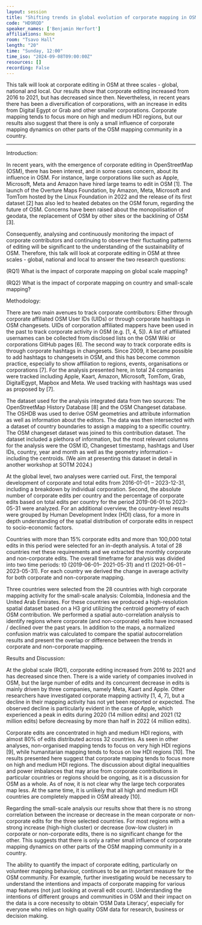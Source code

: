 ```yaml
---
layout: session
title: "Shifting trends in global evolution of corporate mapping in OSM"
code: "HD9RQD"
speaker_names: ['Benjamin Herfort']
affiliations: None
room: "Tsavo Hall"
length: "20"
time: "Sunday, 12:00"
time_iso: "2024-09-08T09:00:00Z"
resources: []
recording: False
---
```


This talk will look at corporate editing in OSM at three scales - global, national and local. Our results show that corporate editing increased from 2016 to 2021, but has decreased since then. Nevertheless, in recent years there has been a diversification of corporations, with an increase in edits from Digital Egypt or Grab and other smaller corporations. Corporate mapping tends to focus more on high and medium HDI regions, but our results also suggest that there is only a small influence of corporate mapping dynamics on other parts of the OSM mapping community in a country.

<hr>

Introduction:

In recent years, with the emergence of corporate editing in OpenStreetMap (OSM), there has been interest, and in some cases concern, about its influence in OSM. For instance, large corporations like such as Apple, Microsoft, Meta and Amazon have hired large teams to edit in OSM ​[1]. The launch of the Overture Maps Foundation, by Amazon, Meta, Microsoft and TomTom hosted by the Linux Foundation in 2022 and the release of its first dataset [2] has also led to heated debates on the OSM forum, regarding the future of OSM. Concerns have been raised about the monopolisation of geodata, the replacement of OSM by other sites or the backlining of OSM [3]. 

Consequently, analysing and continuously monitoring the impact of corporate contributors and continuing to observe their fluctuating patterns of editing will be significant to the understanding of the sustainability of OSM. Therefore, this talk will look at corporate editing in OSM at three scales - global, national and local to answer the two research questions:

(RQ1) What is the impact of corporate mapping on global scale mapping?

(RQ2) What is the impact of corporate mapping on country and small-scale mapping? 

Methodology:

There are two main avenues to track corporate contributors: Either through corporate affiliated OSM User IDs (UIDs) or through corporate hashtags in OSM changesets. UIDs of corporation affiliated mappers have been used in the past to track corporate activity in OSM (e.g. [1, 4, 5]). A list of affiliated usernames can be collected from disclosed lists on the OSM Wiki or corporations GitHub pages [6]. The second way to track corporate edits is through corporate hashtags in changesets. Since 2009, it became possible to add hashtags to changesets in OSM, and this has become common practice, especially to show affiliation to regions, events, organisations or corporations [7]. For the analysis presented here, in total 24 companies were tracked including Apple, Kaart, Amazon, Microsoft, TomTom, Grab, DigitalEgypt, Mapbox and Meta. We used tracking with hashtags was used as proposed by [7].

The dataset used for the analysis integrated data from two sources: The OpenStreetMap History Database [8] and the OSM Changeset database. The OSHDB was used to derive OSM geometries and attribute information as well as information about the editors. The data was then intersected with a dataset of country boundaries to assign a mapping to a specific country. The OSM changeset dataset was joined to this contribution dataset. The dataset included a plethora of information, but the most relevant columns for the analysis were the OSM ID, Changeset timestamp, hashtags and User IDs, country, year and month as well as the geometry information – including the centroids. (We aim at presenting this dataset in detail in another workshop at SOTM 2024.)

At the global level, two analyses were carried out. First, the temporal development of corporate and total edits from 2016-01-01 – 2023-12-31, including a breakdown by individual corporation. Second, the absolute number of corporate edits per country and the percentage of corporate edits based on total edits per country for the period 2019-06-01 to 2023-05-31 were analyzed. For an additional overview, the country-level results were grouped by Human Development Index (HDI) class, for a more in depth understanding of the spatial distribution of corporate edits in respect to socio-economic factors.

Countries with more than 15% corporate edits and more than 100,000 total edits in this period were selected for an in-depth analysis. A total of 28 countries met these requirements and we extracted the monthly corporate and non-corporate edits. The overall timeframe for analysis was divided into two time periods: t0 (2019-06-01– 2021-05-31) and t1 (2021-06-01 – 2023-05-31). For each country we derived the change in average activity for both corporate and non-corporate mapping.

Three countries were selected from the 28 countries with high corporate mapping activity for the small-scale analysis: Colombia, Indonesia and the United Arab Emirates. For these countries we produced a high-resolution spatial dataset based on a H3 grid utilizing the centroid geometry of each OSM contribution. We performed a spatial auto-correlation analysis to identify regions where corporate (and non-corporate) edits have increased / declined over the past years. In addition to the maps, a normalized confusion matrix was calculated to compare the spatial autocorrelation results and present the overlap or difference between the trends in corporate and non-corporate mapping.

Results and Discussion:

At the global scale (RQ1), corporate editing increased from 2016 to 2021 and has decreased since then. There is a wide variety of companies involved in OSM, but the large number of edits and its concurrent decrease in edits is mainly driven by three companies, namely Meta, Kaart and Apple. Other researchers have investigated corporate mapping activity ​[1, 4, 7]​, but a decline in their mapping activity has not yet been reported or expected. The observed decline is particularly evident in the case of Apple, which experienced a peak in edits during 2020 (14 million edits) and 2021 (12 million edits) before decreasing by more than half in 2022 (4 million edits).

Corporate edits are concentrated in high and medium HDI regions, with almost 80% of edits distributed across 32 countries. As seen in other analyses, non-organised mapping tends to focus on very high HDI regions ​[9]​, while humanitarian mapping tends to focus on low HDI regions [10]. The results presented here suggest that corporate mapping tends to focus more on high and medium HDI regions. The discussion about digital inequalities and power imbalances that may arise from corporate contributions in particular countries or regions should be ongoing, as it is a discussion for OSM as a whole. ​​​As of now, it is not clear why the large tech corporates map less. At the same time, it is unlikely that all high and medium HDI countries are completely mapped in OSM already [10].

Regarding the small-scale analysis our results show that there is no strong correlation between the increase or decrease in the mean corporate or non-corporate edits for the three selected countries. For most regions with a strong increase (high-high cluster) or decrease (low-low cluster) in corporate or non-corporate edits, there is no significant change for the other. This suggests that there is only a rather small influence of corporate mapping dynamics on other parts of the OSM mapping community in a country.

The ability to quantify the impact of corporate editing, particularly on volunteer mapping behaviour, continues to be an important measure for the OSM community. For example, further investigating would be necessary to understand the intentions and impacts of corporate mapping for various map features (not just looking at overall edit count). Understanding the intentions of different groups and communities in OSM and their impact on the data is a core necessity to obtain ’OSM Data Literacy’, especially for everyone who relies on high quality OSM data for research, business or decision making.

